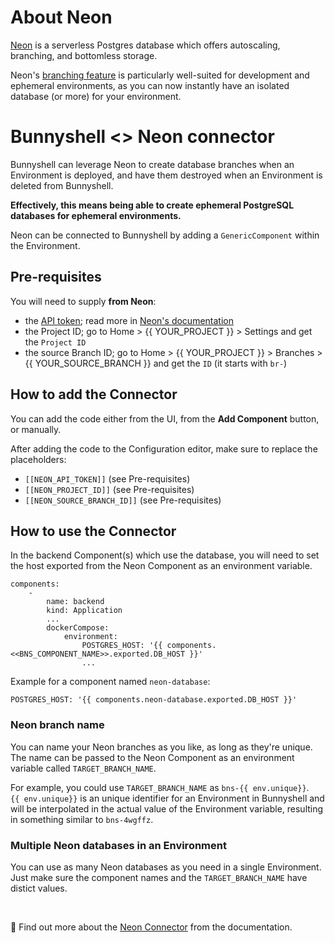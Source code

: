 # About Neon

[Neon](https://neon.tech/) is a serverless Postgres database which offers autoscaling, branching, and bottomless storage.

Neon's [branching feature](https://neon.tech/branching) is particularly well-suited for development and ephemeral environments, as you can now instantly have an isolated database (or more) for your environment.

# Bunnyshell <> Neon connector

Bunnyshell can leverage Neon to create database branches when an Environment is deployed, and have them destroyed when an Environment is deleted from Bunnyshell.

**Effectively, this means being able to create ephemeral PostgreSQL databases for ephemeral environments.**

Neon can be connected to Bunnyshell by adding a `GenericComponent` within the Environment.

## Pre-requisites

You will need to supply **from Neon**:
- the [API token](https://console.neon.tech/app/settings/api-keys); read more in [Neon's documentation](https://neon.tech/docs/manage/api-keys)
- the Project ID; go to Home > {{ YOUR_PROJECT }} > Settings and get the `Project ID`
- the source Branch ID; go to Home > {{ YOUR_PROJECT }} > Branches > {{ YOUR_SOURCE_BRANCH }} and get the `ID` (it starts with `br-`)

## How to add the Connector

You can add the code either from the UI, from the **Add Component** button, or manually.

After adding the code to the Configuration editor, make sure to replace the placeholders:
- `[[NEON_API_TOKEN]]` (see Pre-requisites)
- `[[NEON_PROJECT_ID]]` (see Pre-requisites)
- `[[NEON_SOURCE_BRANCH_ID]]` (see Pre-requisites)

## How to use the Connector

In the backend Component(s) which use the database, you will need to set the host exported from the Neon Component as an environment variable.

```
components:
    - 
        name: backend
        kind: Application
        ...
        dockerCompose:
            environment:
                POSTGRES_HOST: '{{ components.<<BNS_COMPONENT_NAME>>.exported.DB_HOST }}'
                ...
```

Example for a component named `neon-database`:
```
POSTGRES_HOST: '{{ components.neon-database.exported.DB_HOST }}'
```

### Neon branch name

You can name your Neon branches as you like, as long as they're unique. The name can be passed to the Neon Component as an environment variable called `TARGET_BRANCH_NAME`.

For example, you could use `TARGET_BRANCH_NAME` as `bns-{{ env.unique}}`.  
`{{ env.unique}}` is an unique identifier for an Environment in Bunnyshell and will be interpolated in the actual value of the Environment variable, resulting in something similar to `bns-4wgffz`.

### Multiple Neon databases in an Environment

You can use as many Neon databases as you need in a single Environment.  
Just make sure the component names and the `TARGET_BRANCH_NAME` have distict values.


&nbsp;

📖 Find out more about the [Neon Connector](https://documentation.bunnyshell.com/docs/connectors-neon-database) from the documentation.